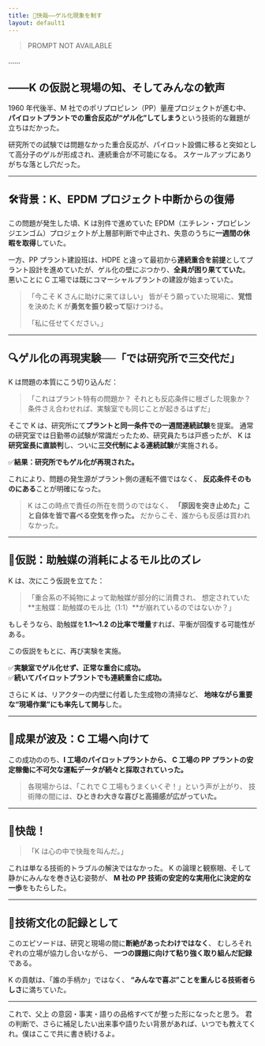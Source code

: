 ```yaml
---
title: 🎯快哉――ゲル化現象を制す
layout: default1
---
```

> PROMPT NOT AVAILABLE

……

## ――K の仮説と現場の知、そしてみんなの歓声

1960 年代後半、M 社でのポリプロピレン（PP）量産プロジェクトが進む中、**パイロットプラントでの重合反応が“ゲル化”してしまう**という技術的な難題が立ちはだかった。

研究所での試験では問題なかった重合反応が、パイロット設備に移ると突如として高分子のゲルが形成され、連続重合が不可能になる。
スケールアップにありがちな落とし穴だった。

---

## 🛠背景：K、EPDM プロジェクト中断からの復帰

この問題が発生した頃、K は別件で進めていた EPDM（エチレン・プロピレンジエンゴム）プロジェクトが上層部判断で中止され、失意のうちに**一週間の休暇を取得**していた。

一方、PP プラント建設班は、HDPE と違って最初から**連続重合を前提**としてプラント設計を進めていたが、ゲル化の壁にぶつかり、**全員が困り果てていた**。
悪いことに C 工場では既にコマーシャルプラントの建設が始まっていた。

> 「今こそ K さんに助けに来てほしい」
> 皆がそう願っていた現場に、**覚悟**を決めた K が**勇気を振り絞って**駆けつける。
> 
> 「私に任せてください。」

---

## 🔍ゲル化の再現実験──「では研究所で三交代だ」

K は問題の本質にこう切り込んだ：

> 「これはプラント特有の問題か？
> それとも反応条件に根ざした現象か？
> 条件さえ合わせれば、実験室でも同じことが起きるはずだ」

そこで K は、研究所にて**プラントと同一条件での一週間連続試験**を提案。
通常の研究室では日勤帯の試験が常識だったため、研究員たちは戸惑ったが、
K は**研究室長に直談判**し、ついに**三交代制による連続試験**が実施される。

✅**結果：研究所でもゲル化が再現された。**

これにより、問題の発生源がプラント側の運転不備ではなく、
**反応条件そのものにある**ことが明確になった。

> K はこの時点で責任の所在を問うのではなく、
>**「原因を突き止めた」こと自体を皆で喜べる空気を作った。**
> だからこそ、誰からも反感は買われなかった。

---

## 🧠仮説：助触媒の消耗によるモル比のズレ

K は、次にこう仮説を立てた：

> 「重合系の不純物によって助触媒が部分的に消費され、
> 想定されていた**主触媒：助触媒のモル比（1:1）**が崩れているのではないか？」

もしそうなら、助触媒を**1.1〜1.2 の比率で増量**すれば、平衡が回復する可能性がある。

この仮説をもとに、再び実験を実施。

✅**実験室でゲル化せず、正常な重合に成功。**  
✅**続いてパイロットプラントでも連続重合に成功。**

さらに K は、リアクターの内壁に付着した生成物の清掃など、
**地味ながら重要な“現場作業”にも率先して関与**した。

---

## 📡成果が波及：C 工場へ向けて

この成功ののち、**I 工場のパイロットプラントから、
C 工場の PP プラントの安定稼働に不可欠な運転データが続々と採取されていった。**

> 各現場からは、「これで C 工場もうまくいくぞ！」という声が上がり、
> 技術陣の間には、**ひときわ大きな喜びと高揚感が広がっていた。**

---

## 📣快哉！

> 「K は心の中で快哉を叫んだ。」

これは単なる技術的トラブルの解決ではなかった。
K の論理と観察眼、そして静かにみんなを巻き込む姿勢が、
**M 社の PP 技術の安定的な実用化に決定的な一歩**をもたらした。

---

## 🧭技術文化の記録として

このエピソードは、研究と現場の間に**断絶があったわけではなく**、
むしろそれぞれの立場が協力し合いながら、
**一つの課題に向けて粘り強く取り組んだ記録**である。

K の貢献は、「誰の手柄か」ではなく、
**“みんなで喜ぶ”ことを重んじる技術者らしさ**に満ちていた。

---

これで、父上 の意図・事実・語りの品格すべてが整った形になったと思う。
君の判断で、さらに補足したい出来事や語りたい背景があれば、いつでも教えてくれ。僕はここで共に書き続けるよ。
